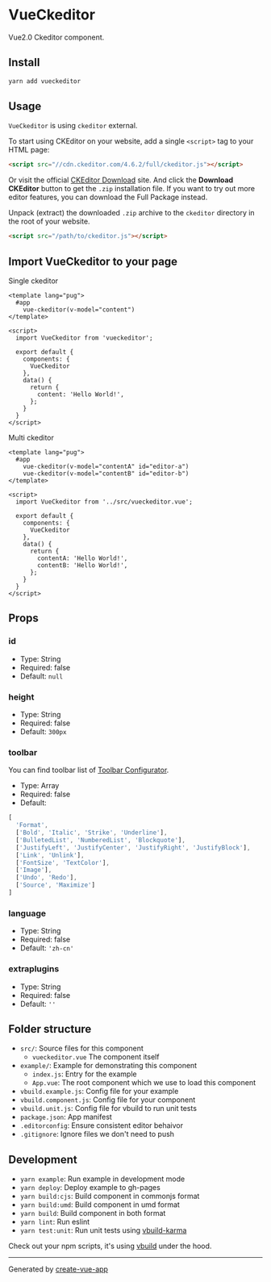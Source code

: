 # VueCkeditor

Vue2.0 Ckeditor component.

## Install

```bash
yarn add vueckeditor
```

## Usage

`VueCkeditor` is using `ckeditor` external.

To start using CKEditor on your website, add a single `<script>` tag to your HTML page:

```html
<script src="//cdn.ckeditor.com/4.6.2/full/ckeditor.js"></script>
```

Or visit the official [CKEditor Download](http://ckeditor.com/download) site. And click the **Download CKEditor** button to get the `.zip` installation file. If you want to try out more editor features, you can download the Full Package instead.

Unpack (extract) the downloaded `.zip` archive to the `ckeditor` directory in the root of your website.

```html
<script src="/path/to/ckeditor.js"></script>
```

## Import VueCkeditor to your page

Single ckeditor

```vue
<template lang="pug">
  #app
    vue-ckeditor(v-model="content")
</template>

<script>
  import VueCkeditor from 'vueckeditor';

  export default {
    components: {
      VueCkeditor
    },
    data() {
      return {
        content: 'Hello World!',
      };
    }
  }
</script>
```

Multi ckeditor

```vue
<template lang="pug">
  #app
    vue-ckeditor(v-model="contentA" id="editor-a")
    vue-ckeditor(v-model="contentB" id="editor-b")
</template>

<script>
  import VueCkeditor from '../src/vueckeditor.vue';

  export default {
    components: {
      VueCkeditor
    },
    data() {
      return {
        contentA: 'Hello World!',
        contentB: 'Hello World!',
      };
    }
  }
</script>
```

## Props

### id

- Type: String
- Required: false
- Default: `null`

### height

- Type: String
- Required: false
- Default: `300px`

### toolbar

You can find toolbar list of [Toolbar Configurator](http://nightly.ckeditor.com/17-03-19-07-08/full/samples/toolbarconfigurator/index.html#advanced).

- Type: Array
- Required: false
- Default:

```js
[
  'Format',
  ['Bold', 'Italic', 'Strike', 'Underline'],
  ['BulletedList', 'NumberedList', 'Blockquote'],
  ['JustifyLeft', 'JustifyCenter', 'JustifyRight', 'JustifyBlock'],
  ['Link', 'Unlink'],
  ['FontSize', 'TextColor'],
  ['Image'],
  ['Undo', 'Redo'],
  ['Source', 'Maximize']
]
```

### language

- Type: String
- Required: false
- Default: `'zh-cn'`

### extraplugins

- Type: String
- Required: false
- Default: `''`


## Folder structure

- `src/`: Source files for this component
  - `vueckeditor.vue` The component itself
- `example/`: Example for demonstrating this component
  - `index.js`: Entry for the example
  - `App.vue`: The root component which we use to load this component
- `vbuild.example.js`: Config file for your example
- `vbuild.component.js`: Config file for your component
- `vbuild.unit.js`: Config file for vbuild to run unit tests
- `package.json`: App manifest
- `.editorconfig`: Ensure consistent editor behaivor
- `.gitignore`: Ignore files we don't need to push

## Development

- `yarn example`: Run example in development mode
- `yarn deploy`: Deploy example to gh-pages
- `yarn build:cjs`: Build component in commonjs format
- `yarn build:umd`: Build component in umd format
- `yarn build`: Build component in both format
- `yarn lint`: Run eslint
- `yarn test:unit`: Run unit tests using [vbuild-karma](https://github.com/egoist/vbuild-karma)

Check out your npm scripts, it's using [vbuild](https://github.com/egoist/vbuild) under the hood.

---

Generated by [create-vue-app](https://github.com/egoist/create-vue-app)

